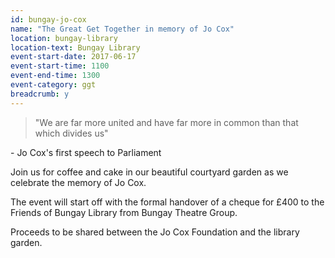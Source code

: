 ```yaml
---
id: bungay-jo-cox
name: "The Great Get Together in memory of Jo Cox"
location: bungay-library
location-text: Bungay Library
event-start-date: 2017-06-17
event-start-time: 1100
event-end-time: 1300
event-category: ggt
breadcrumb: y
---
```


> "We are far more united and have far more in common than that which divides us"

\- Jo Cox's first speech to Parliament

Join us for coffee and cake in our beautiful courtyard garden as we celebrate the memory of Jo Cox.

The event will start off with the formal handover of a cheque for £400 to the Friends of Bungay Library from Bungay Theatre Group.

Proceeds to be shared between the Jo Cox Foundation and the library garden.
